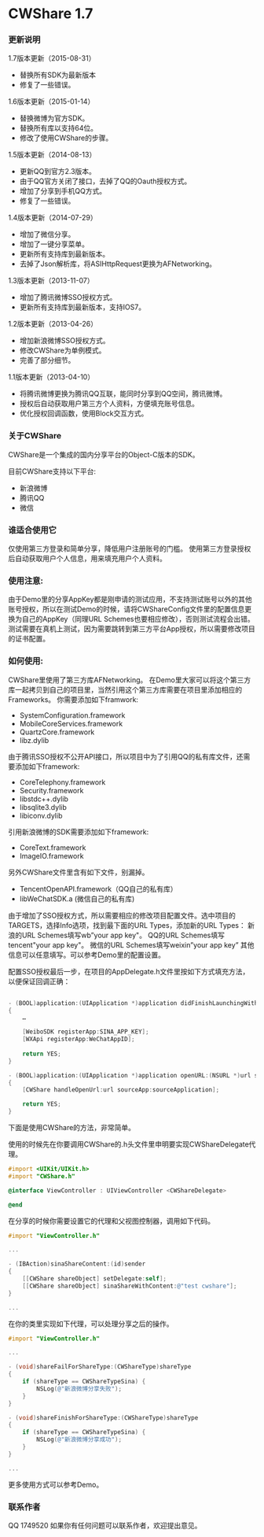CWShare 1.7
=======
### 更新说明
1.7版本更新（2015-08-31）
- 替换所有SDK为最新版本
- 修复了一些错误。

1.6版本更新（2015-01-14）
- 替换微博为官方SDK。
- 替换所有库以支持64位。
- 修改了使用CWShare的步骤。

1.5版本更新（2014-08-13）
- 更新QQ到官方2.3版本。
- 由于QQ官方关闭了接口，去掉了QQ的Oauth授权方式。
- 增加了分享到手机QQ方式。
- 修复了一些错误。

1.4版本更新（2014-07-29）
- 增加了微信分享。
- 增加了一键分享菜单。
- 更新所有支持库到最新版本。
- 去掉了Json解析库，将ASIHttpRequest更换为AFNetworking。

1.3版本更新（2013-11-07）
- 增加了腾讯微博SSO授权方式。
- 更新所有支持库到最新版本，支持IOS7。

1.2版本更新（2013-04-26）
- 增加新浪微博SSO授权方式。
- 修改CWShare为单例模式。
- 完善了部分细节。

1.1版本更新（2013-04-10）
- 将腾讯微博更换为腾讯QQ互联，能同时分享到QQ空间，腾讯微博。
- 授权后自动获取用户第三方个人资料，方便填充账号信息。
- 优化授权回调函数，使用Block交互方式。

### 关于CWShare
CWShare是一个集成的国内分享平台的Object-C版本的SDK。

目前CWShare支持以下平台:
- 新浪微博
- 腾讯QQ
- 微信

### 谁适合使用它
仅使用第三方登录和简单分享，降低用户注册账号的门槛。
使用第三方登录授权后自动获取用户个人信息，用来填充用户个人资料。

### 使用注意:
由于Demo里的分享AppKey都是刚申请的测试应用，不支持测试账号以外的其他账号授权，所以在测试Demo的时候，请将CWShareConfig文件里的配置信息更换为自己的AppKey（同理URL Schemes也要相应修改），否则测试流程会出错。测试需要在真机上测试，因为需要跳转到第三方平台App授权，所以需要修改项目的证书配置。

### 如何使用:
CWShare里使用了第三方库AFNetworking。
在Demo里大家可以将这个第三方库一起拷贝到自己的项目里，当然引用这个第三方库需要在项目里添加相应的Frameworks。
你需要添加如下framwork:
- SystemConfiguration.framework
- MobileCoreServices.framework
- QuartzCore.framework
- libz.dylib
 
由于腾讯SSO授权不公开API接口，所以项目中为了引用QQ的私有库文件，还需要添加如下framework:
- CoreTelephony.framework
- Security.framework
- libstdc++.dylib
- libsqlite3.dylib
- libiconv.dylib

引用新浪微博的SDK需要添加如下framework:
- CoreText.framework
- ImageIO.framework

另外CWShare文件里含有如下文件，别漏掉。
- TencentOpenAPI.framework（QQ自己的私有库）
- libWeChatSDK.a (微信自己的私有库)

由于增加了SSO授权方式，所以需要相应的修改项目配置文件。选中项目的TARGETS，选择Info选项，找到最下面的URL Types，添加新的URL Types：
新浪的URL Schemes填写wb”your app key"。
QQ的URL Schemes填写tencent"your app key"。
微信的URL Schemes填写weixin”your app key”
其他信息可以任意填写。可以参考Demo里的配置设置。

配置SSO授权最后一步，在项目的AppDelegate.h文件里按如下方式填充方法，以便保证回调正确：
```objective-c

- (BOOL)application:(UIApplication *)application didFinishLaunchingWithOptions:(NSDictionary *)launchOptions
{   
    …

    [WeiboSDK registerApp:SINA_APP_KEY];
    [WXApi registerApp:WeChatAppID];
    
    return YES;
}

- (BOOL)application:(UIApplication *)application openURL:(NSURL *)url sourceApplication:(NSString *)sourceApplication annotation:(id)annotation
{
    [CWShare handleOpenUrl:url sourceApp:sourceApplication];

    return YES;
}

```

下面是使用CWShare的方法，非常简单。

使用的时候先在你要调用CWShare的.h头文件里申明要实现CWShareDelegate代理。
```objective-c
#import <UIKit/UIKit.h>
#import "CWShare.h"

@interface ViewController : UIViewController <CWShareDelegate>

@end
```
在分享的时候你需要设置它的代理和父视图控制器，调用如下代码。
```objective-c
#import "ViewController.h"

...

- (IBAction)sinaShareContent:(id)sender
{
    [[CWShare shareObject] setDelegate:self];
    [[CWShare shareObject] sinaShareWithContent:@"test cwshare"];
}

...
```

在你的类里实现如下代理，可以处理分享之后的操作。
```objective-c
#import "ViewController.h"

...

- (void)shareFailForShareType:(CWShareType)shareType
{
    if (shareType == CWShareTypeSina) {
        NSLog(@"新浪微博分享失败");
    }
}

- (void)shareFinishForShareType:(CWShareType)shareType
{
    if (shareType == CWShareTypeSina) {
        NSLog(@"新浪微博分享成功");
    }
}

...
```
更多使用方式可以参考Demo。

### 联系作者
QQ 1749520
如果你有任何问题可以联系作者，欢迎提出意见。
